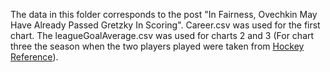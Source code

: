 The data in this folder corresponds to the post "In Fairness, Ovechkin May Have Already Passed Gretzky In Scoring". Career.csv was used for the first chart. The leagueGoalAverage.csv was used for charts 2 and 3 (For chart three the season when the two players played were taken from [Hockey Reference](https://www.hockey-reference.com/)). 
